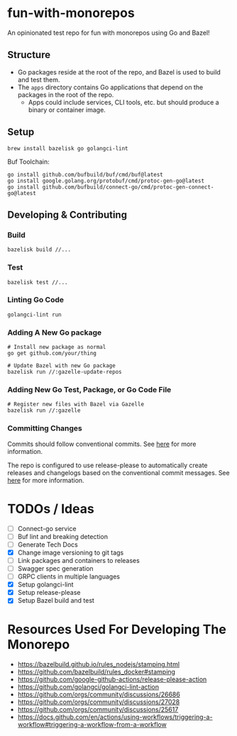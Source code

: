 # fun-with-monorepos

An opinionated test repo for fun with monorepos using Go and Bazel!

## Structure
* Go packages reside at the root of the repo, and Bazel is used to build and test them.
* The `apps` directory contains Go applications that depend on the packages in the root of the repo.
  * Apps could include services, CLI tools, etc. but should produce a binary or container image.


## Setup

```shell
brew install bazelisk go golangci-lint
```

Buf Toolchain:
```shell
go install github.com/bufbuild/buf/cmd/buf@latest
go install google.golang.org/protobuf/cmd/protoc-gen-go@latest
go install github.com/bufbuild/connect-go/cmd/protoc-gen-connect-go@latest
```
## Developing & Contributing

### Build

```shell
bazelisk build //...
```

### Test

```shell
bazelisk test //...
```

### Linting Go Code

```shell
golangci-lint run
```

### Adding A New Go package

```shell
# Install new package as normal
go get github.com/your/thing

# Update Bazel with new Go package
bazelisk run //:gazelle-update-repos
```

### Adding New Go Test, Package, or Go Code File

```shell
# Register new files with Bazel via Gazelle
bazelisk run //:gazelle
```

### Committing Changes
Commits should follow conventional commits. See [here](https://www.conventionalcommits.org/en/v1.0.0/) for more information.

The repo is configured to use release-please to automatically create releases and changelogs based on the conventional commit messages. See [here](https://github.com/googleapis/release-please) for more information.

# TODOs / Ideas
- [ ] Connect-go service
- [ ] Buf lint and breaking detection
- [ ] Generate Tech Docs
- [x] Change image versioning to git tags
- [ ] Link packages and containers to releases
- [ ] Swagger spec generation
- [ ] GRPC clients in multiple languages
- [x] Setup golangci-lint
- [x] Setup release-please
- [x] Setup Bazel build and test

# Resources Used For Developing The Monorepo
* https://bazelbuild.github.io/rules_nodejs/stamping.html
* https://github.com/bazelbuild/rules_docker#stamping
* https://github.com/google-github-actions/release-please-action
* https://github.com/golangci/golangci-lint-action
* https://github.com/orgs/community/discussions/26686
* https://github.com/orgs/community/discussions/27028
* https://github.com/orgs/community/discussions/25617
* https://docs.github.com/en/actions/using-workflows/triggering-a-workflow#triggering-a-workflow-from-a-workflow